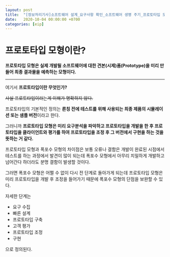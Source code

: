 ```yaml
---
layout: post
title:  "[정보처리기사]소프트웨어 설계_요구사항 확인_소프트웨어 생명 주기_프로토타입 모형"
date:   2020-10-04 00:00:00 +0700
categories: [eip]
---
```

프로토타입 모형이란?
====

**프로토타입 모형은 실제 개발될 소프트웨어에 대한 견본(시제)품(Prototype)을 미리 만들어 최종 결과물을 예측하는 모형이다.**
- - -
여기서 **프로토타입이란 무엇인가?**

~~사실 프로토타입이라는게 이해가 명확하지 않다.~~

프로토타입의 기본적인 정의는 **론칭 전에 테스트를 위해 사용되는 최종 제품의 시뮬레이션 또는 샘플 버전**이라고 한다.


그러니까 **프로토타입 모형은 미리 요구분석을 파악하고 프로토타입을 개발을 한 후 프로토타입을 클라이언트와 평가를 하여 프로토타입을 조정 후 그 버전에서 구현을 하는 것을 뜻하는 거 같다.**

프로토타입 모형과 폭포수 모형의 차이점은 보통 오류나 결함은 개발이 완료된 시점에서 테스트를 하는 과정에서 발견이 많이 되는데 폭포수 모형에서 아무리 치밀하게 개발하고 넘어간다 하더라도 분명 결함이 발생할 것이다.

그러면 폭포수 모형은 어쩔 수 없이 다시 전 단계로 돌아가게 되는데 프로토타입 모형은 미리 프로토타입을 개발 후 조정을 들어가기 때문에 폭포수 모형의 단점을 보완할 수 있다.

자세한 단계는

* 요구 수집
* 빠른 설계
* 프로토타입 구축
* 고객 평가
* 프로토타입 조정
* 구현

으로 정의된다.
